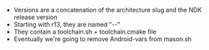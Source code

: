 - Versions are a concatenation of the architecture slug and the NDK release version
- Starting with r13, they are named "<mason platform version>-<api level>-<ndk version>"
- They contain a toolchain.sh + toolchain.cmake file
- Eventually we're going to remove Android-vars from mason.sh
